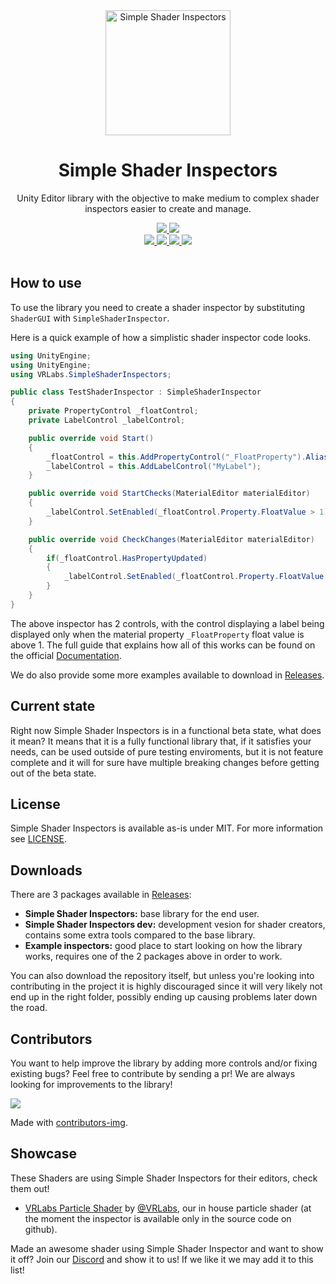 <div align="center">
  <a href="https://github.com/VRLabs/SimpleShaderInspectors">
    <img alt="Simple Shader Inspectors" width="200" heigth="200" src="https://github.com/VRLabs/SimpleShaderInspectors/blob/master/Editor/Resources/SSI/Textures/Logo/SSILogo.png">
  </a>
  <h1>Simple Shader Inspectors</h1>
  <p>
     Unity Editor library with the objective to make medium to complex shader inspectors easier to create and manage.
  </p>

  <a href="https://github.com/VRLabs/SimpleShaderInspectors/releases/latest">
    <img src="https://img.shields.io/github/v/release/VRLabs/SimpleShaderInspectors.svg?style=flat-square">
  </a>
  <a href="https://github.com/VRLabs/SimpleShaderInspectors/releases/latest">
    <img src="https://img.shields.io/badge/Unity-2019.4-green.svg?style=flat-square">
  </a>
  <br />
  <a href="https://github.com/VRLabs/SimpleShaderInspectors/issues">
    <img src="https://img.shields.io/github/issues-raw/VRLabs/SimpleShaderInspectors.svg?style=flat-square">
  </a>
  <a href="https://github.com/VRLabs/SimpleShaderInspectors/issues">
    <img src="https://img.shields.io/github/issues-closed-raw/VRLabs/SimpleShaderInspectors.svg?style=flat-square">
  </a>
  <a href="https://github.com/VRLabs/SimpleShaderInspectors/issues">
    <img src="https://img.shields.io/github/issues-pr-raw/VRLabs/SimpleShaderInspectors.svg?style=flat-square">
  </a>
  <a href="https://github.com/VRLabs/SimpleShaderInspectors/issues">
    <img src="https://img.shields.io/github/issues-pr-closed-raw/VRLabs/SimpleShaderInspectors.svg?style=flat-square">
  </a>
  <br />
  <br />
</div>

## How to use

To use the library you need to create a shader inspector by substituting `ShaderGUI` with `SimpleShaderInspector`.

Here is a quick example of how a simplistic shader inspector code looks.

```csharp
using UnityEngine;
using UnityEngine;
using VRLabs.SimpleShaderInspectors;

public class TestShaderInspector : SimpleShaderInspector
{
    private PropertyControl _floatControl;
    private LabelControl _labelControl;

    public override void Start()
    {
        _floatControl = this.AddPropertyControl("_FloatProperty").Alias("MyFloatProperty");
        _labelControl = this.AddLabelControl("MyLabel");
    }

    public override void StartChecks(MaterialEditor materialEditor)
    {
        _labelControl.SetEnabled(_floatControl.Property.FloatValue > 1);
    }

    public override void CheckChanges(MaterialEditor materialEditor)
    {
        if(_floatControl.HasPropertyUpdated)
        {
            _labelControl.SetEnabled(_floatControl.Property.FloatValue > 1);
        }
    }
}
```

The above inspector has 2 controls, with the control displaying a label being displayed only when the material property `_FloatProperty` float value is above 1. The full guide that explains how all of this works can be found on the official [Documentation](https://ssi.vrlabs.dev).

We do also provide some more examples available to download in [Releases](https://github.com/VRLabs/SimpleShaderInspectors/releases/latest).

## Current state

Right now Simple Shader Inspectors is in a functional beta state, what does it mean? It means that it is a fully functional library that, if it satisfies your needs, can be used outside of pure testing enviroments, but it is not feature complete and it will for sure have multiple breaking changes before getting out of the beta state.

## License

Simple Shader Inspectors is available as-is under MIT. For more information see [LICENSE](https://github.com/VRLabs/SimpleShaderInspectors/blob/master/LICENSE).

## Downloads

There are 3 packages available in [Releases](https://github.com/VRLabs/SimpleShaderInspectors/releases/latest):

- **Simple Shader Inspectors:** base library for the end user.
- **Simple Shader Inspectors dev:** development vesion for shader creators, contains some extra tools compared to the base library.
- **Example inspectors:** good place to start looking on how the library works, requires one of the 2 packages above in order to work.

You can also download the repository itself, but unless you're looking into contributing in the project it is highly discouraged since it will very likely not end up in the right folder, possibly ending up causing problems later down the road.

## Contributors

You want to help improve the library by adding more controls and/or fixing existing bugs? Feel free to contribute by sending a pr! We are always looking for improvements to the library!

<a href="https://github.com/VRLabs/SimpleShaderInspectors/graphs/contributors">
  <img src="https://contributors-img.web.app/image?repo=VRLabs/SimpleShaderInspectors" />
</a>

Made with [contributors-img](https://contributors-img.web.app).

## Showcase

These Shaders are using Simple Shader Inspectors for their editors, check them out!

* [VRLabs Particle Shader](https://github.com/VRLabs/VRChat-Avatars-3.0) by [@VRLabs](https://github.com/VRLabs), our in house particle shader (at the moment the inspector is available only in the source code on github).

Made an awesome shader using Simple Shader Inspector and want to show it off? Join our [Discord](https://discord.gg/THCRsJc) and show it to us! If we like it we may add it to this list!

